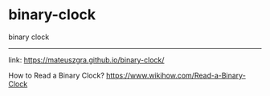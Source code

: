 # binary-clock
binary clock
________________________________________
link:
https://mateuszgra.github.io/binary-clock/


How to Read a Binary Clock?
https://www.wikihow.com/Read-a-Binary-Clock
